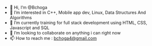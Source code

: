 - 👋 Hi, I’m @Bchoga
- 👀 I’m interested in C++, Mobile app dev, Linux, Data Structures And Algorithms
- 🌱 I’m currently training for full stack development using HTML, CSS, Javascript and SQL 
- 💞️ I’m looking to collaborate on anything i can right now
- 📫 How to reach me : bchoga4@gmail.com

<!---
Bchoga/Bchoga is a ✨ special ✨ repository because its `README.md` (this file) appears on your GitHub profile.
You can click the Preview link to take a look at your changes.
--->
